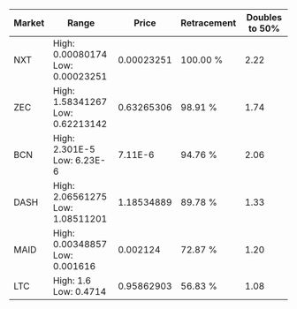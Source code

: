 | Market | Range | Price| Retracement | Doubles to 50% |
| --- | --- | --- | --- | --- |
| NXT | High: 0.00080174<br />Low: 0.00023251 | 0.00023251 | 100.00 % | 2.22 |
| ZEC | High: 1.58341267<br />Low: 0.62213142 | 0.63265306 | 98.91 % | 1.74 |
| BCN | High: 2.301E-5<br />Low: 6.23E-6 | 7.11E-6 | 94.76 % | 2.06 |
| DASH | High: 2.06561275<br />Low: 1.08511201 | 1.18534889 | 89.78 % | 1.33 |
| MAID | High: 0.00348857<br />Low: 0.001616 | 0.002124 | 72.87 % | 1.20 |
| LTC | High: 1.6<br />Low: 0.4714 | 0.95862903 | 56.83 % | 1.08 |
